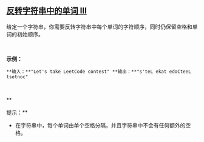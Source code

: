 ## [反转字符串中的单词 III](https://leetcode-cn.com/problems/reverse-words-in-a-string-iii/)

给定一个字符串，你需要反转字符串中每个单词的字符顺序，同时仍保留空格和单词的初始顺序。

 

**示例：**

`**输入：**"Let's take LeetCode contest"
**输出：**"s'teL ekat edoCteeL tsetnoc"
`

 

**


提示：**




*   在字符串中，每个单词由单个空格分隔，并且字符串中不会有任何额外的空格。